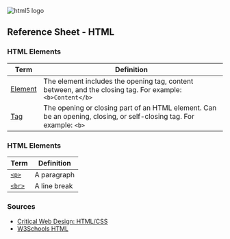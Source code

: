 

![html5 logo](images/html_logo_png_685083.png)

## Reference Sheet - HTML





### HTML Elements

Term | Definition
--- | ---
[Element](https://www.w3schools.com/html/html_elements.asp) | The element includes the opening tag, content between, and the closing tag. For example: `<b>Content</b>`
[Tag](https://www.w3schools.com/html/html_elements.asp) | The opening or closing part of an HTML element. Can be an opening, closing, or self-closing tag. For example: `<b>`


### HTML Elements

Term | Definition
--- | ---
[`<p>`](https://www.w3schools.com/html/html_paragraphs.asp) | A paragraph
[`<br>`](https://www.w3schools.com/html/html_paragraphs.asp) | A line break


### Sources
* [Critical Web Design: HTML/CSS](https://docs.google.com/presentation/d/1x5yJObVVAyUj2uUV3VKqxvY1L2ucPrwKDUFKmZ2elUw/edit?usp=sharing)
* [W3Schools HTML](https://www.w3schools.com/html/)

